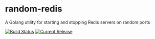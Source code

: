 # random-redis

A Golang utility for starting and stopping Redis servers on random ports

[![Build Status](https://travis-ci.org/marksost/random-redis.svg?branch=master)](https://travis-ci.org/marksost/random-redis) [![Current Release](https://img.shields.io/badge/release-1.0.0-1eb0fc.svg)](https://github.com/marksost/random-redis/releases/tag/1.0.0)
